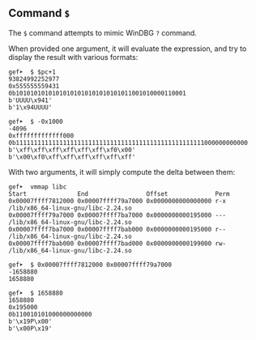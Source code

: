 ## Command `$`

The `$` command attempts to mimic WinDBG `?` command.

When provided one argument, it will evaluate the expression, and try to display the result with
various formats:

```
gef➤  $ $pc+1
93824992252977
0x555555559431
0b10101010101010101010101010101011001010000110001
b'UUUU\x941'
b'1\x94UUUU'

gef➤  $ -0x1000
-4096
0xfffffffffffff000
0b1111111111111111111111111111111111111111111111111111000000000000
b'\xff\xff\xff\xff\xff\xff\xf0\x00'
b'\x00\xf0\xff\xff\xff\xff\xff\xff'
```

With two arguments, it will simply compute the delta between them:

```
gef➤  vmmap libc
Start              End                Offset             Perm
0x00007ffff7812000 0x00007ffff79a7000 0x0000000000000000 r-x /lib/x86_64-linux-gnu/libc-2.24.so
0x00007ffff79a7000 0x00007ffff7ba7000 0x0000000000195000 --- /lib/x86_64-linux-gnu/libc-2.24.so
0x00007ffff7ba7000 0x00007ffff7bab000 0x0000000000195000 r-- /lib/x86_64-linux-gnu/libc-2.24.so
0x00007ffff7bab000 0x00007ffff7bad000 0x0000000000199000 rw- /lib/x86_64-linux-gnu/libc-2.24.so

gef➤  $ 0x00007ffff7812000 0x00007ffff79a7000
-1658880
1658880

gef➤  $ 1658880
1658880
0x195000
0b110010101000000000000
b'\x19P\x00'
b'\x00P\x19'
```
